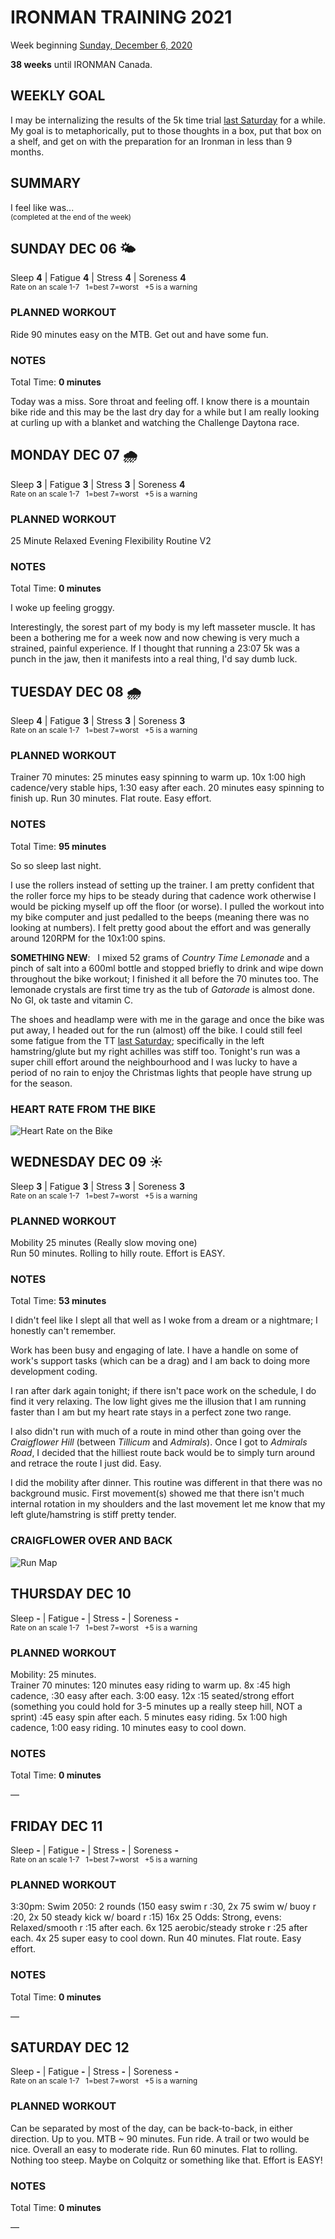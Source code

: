 # IRONMAN TRAINING 2021
Week beginning [Sunday, December 6, 2020](javascript:flick('sun');)

**38 weeks** until IRONMAN Canada.

## WEEKLY GOAL
I may be internalizing the results of the 5k time trial [last Saturday](ironman2021-39weeksout?sat) for a while.  My goal is to metaphorically, put to those thoughts in a box, put that box on a shelf, and get on with the preparation for an Ironman in less than 9 months.

## SUMMARY
I feel like was...    
<sup>(completed at the end of the week)</sup>
<!--OVERTRAINING|ON THE EDGE|STAYING CONSISTENT|LAGGING A BIT-->

<!---->
## SUNDAY DEC 06 🌤
Sleep **4** | Fatigue **4** | Stress **4** | Soreness **4**  
<sup>Rate on an scale 1-7 &nbsp; 1=best 7=worst &nbsp; +5 is a warning</sup>

### PLANNED WORKOUT
Ride 90 minutes easy on the MTB. Get out and have some fun.

### NOTES
Total Time: **0 minutes**

Today was a miss.  Sore throat and feeling off.  I know there is a mountain bike ride and this may be the last dry day for a while but I am really looking at curling up with a blanket and watching the Challenge Daytona race.

<!---->
## MONDAY DEC 07 🌧
Sleep **3** | Fatigue **3** | Stress **3** | Soreness **4**  
<sup>Rate on an scale 1-7 &nbsp; 1=best 7=worst &nbsp; +5 is a warning</sup>

### PLANNED WORKOUT
25 Minute Relaxed Evening Flexibility Routine V2

### NOTES
Total Time: **0 minutes**

I woke up feeling groggy.

Interestingly, the sorest part of my body is my left masseter muscle.  It has been a bothering me for a week now and now chewing is very much a strained, painful experience.  If I thought that running a 23:07 5k was a punch in the jaw, then it manifests into a real thing, I'd say dumb luck.


<!---->
## TUESDAY DEC 08 🌧
Sleep **4** | Fatigue **3** | Stress **3** | Soreness **3**  
<sup>Rate on an scale 1-7 &nbsp; 1=best 7=worst &nbsp; +5 is a warning</sup>

### PLANNED WORKOUT
Trainer 70 minutes: 25 minutes easy spinning to warm up. 10x 1:00 high cadence/very stable hips, 1:30 easy after each. 20 minutes easy spinning to finish up. 
Run 30 minutes. Flat route. Easy effort.

### NOTES
Total Time: **95 minutes**

So so sleep last night.

I use the rollers instead of setting up the trainer.  I am pretty confident that the roller force my hips to be steady during that cadence work otherwise I would be picking myself up off the floor (or worse).  I pulled the workout into my bike computer and just pedalled to the beeps (meaning there was no looking at numbers).  I felt pretty good about the effort and was generally around 120RPM for the 10x1:00 spins.
<!---->
**SOMETHING NEW**: &nbsp; I mixed 52 grams of _Country Time Lemonade_ and a pinch of salt into a 600ml bottle and stopped briefly to drink and wipe down throughout the bike workout; I finished it all before the 70 minutes too.  The lemonade crystals are first time try as the tub of _Gatorade_ is almost done.  No GI, ok taste and vitamin C.

The shoes and headlamp were with me in the garage and once the bike was put away, I headed out for the run (almost) off the bike.  I could still feel some fatigue from the TT [last Saturday](ironman2021-39weeksout?sat); specifically in the left hamstring/glute but my right achilles was stiff too.  Tonight's run was a super chill effort around the neighbourhood and I was lucky to have a period of no rain to enjoy the Christmas lights that people have strung up for the season.

### HEART RATE FROM THE BIKE
![Heart Rate on the Bike](/assets/jpg/hr-20201208.jpeg)

<!---->
## WEDNESDAY DEC 09 ☀️
Sleep **3** | Fatigue **3** | Stress **3** | Soreness **3**  
<sup>Rate on an scale 1-7 &nbsp; 1=best 7=worst &nbsp; +5 is a warning</sup>

### PLANNED WORKOUT
Mobility 25 minutes (Really slow moving one)   
Run 50 minutes. Rolling to hilly route. Effort is EASY. 

### NOTES
Total Time: **53 minutes**

I didn't feel like I slept all that well as I woke from a dream or a nightmare; I honestly can't remember.

Work has been busy and engaging of late.  I have a handle on some of work's support tasks (which can be a drag) and I am back to doing more development coding.

I ran after dark again tonight; if there isn't pace work on the schedule, I do find it very relaxing.  The low light gives me the illusion that I am running faster than I am but my heart rate stays in a perfect zone two range.
<!---->
I also didn't run with much of a route in mind other than going over the _Craigflower Hill_ (between _Tillicum_ and _Admirals_).  Once I got to _Admirals Road_, I decided that the hilliest route back would be to simply turn around and retrace the route I just did.  Easy.

I did the mobility after dinner.  This routine was different in that there was no background music.  First movement(s) showed me that there isn't much internal rotation in my shoulders and the last movement let me know that my left glute/hamstring is stiff pretty tender.

### CRAIGFLOWER OVER AND BACK
![Run Map](/assets/jpg/runmap-20201209.jpeg)

<!---->
## THURSDAY DEC 10
Sleep **-** | Fatigue **-** | Stress **-** | Soreness **-**  
<sup>Rate on an scale 1-7 &nbsp; 1=best 7=worst &nbsp; +5 is a warning</sup>

### PLANNED WORKOUT
Mobility: 25 minutes.   
Trainer 70 minutes: 120 minutes easy riding to warm up. 8x :45 high cadence, :30 easy after each. 3:00 easy. 12x :15 seated/strong effort (something you could hold for 3-5 minutes up a really steep hill, NOT a sprint) :45 easy spin after each. 5 minutes easy riding. 5x 1:00 high cadence, 1:00 easy riding. 10 minutes easy to cool down.

### NOTES
Total Time: **0 minutes**

&mdash; 


<!---->
## FRIDAY DEC 11
Sleep **-** | Fatigue **-** | Stress **-** | Soreness **-**  
<sup>Rate on an scale 1-7 &nbsp; 1=best 7=worst &nbsp; +5 is a warning</sup>

### PLANNED WORKOUT
3:30pm: Swim 2050: 2 rounds (150 easy swim r :30, 2x 75 swim w/ buoy r :20, 2x 50 steady kick w/ board r :15) 16x 25 Odds: Strong, evens: Relaxed/smooth r :15 after each. 6x 125 aerobic/steady stroke r :25 after each. 4x 25 super easy to cool down. 
Run 40 minutes. Flat route. Easy effort.

### NOTES
Total Time: **0 minutes**

&mdash; 


<!---->
## SATURDAY DEC 12
Sleep **-** | Fatigue **-** | Stress **-** | Soreness **-**  
<sup>Rate on an scale 1-7 &nbsp; 1=best 7=worst &nbsp; +5 is a warning</sup>

### PLANNED WORKOUT
Can be separated by most of the day, can be back-to-back, in either direction. Up to you. 
MTB ~ 90 minutes. Fun ride. A trail or two would be nice. Overall an easy to moderate ride. 
Run 60 minutes. Flat to rolling. Nothing too steep. Maybe on Colquitz or something like that. Effort is EASY!

### NOTES
Total Time: **0 minutes**

&mdash;